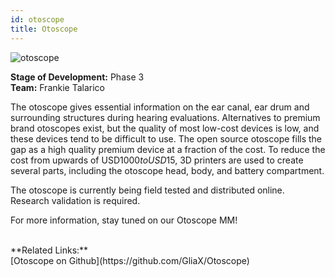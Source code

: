 ```yaml
---
id: otoscope
title: Otoscope
---
```


![otoscope](assets/media/otoscope.jpg)

**Stage of Development:** Phase 3 <br>
**Team:** Frankie Talarico

The otoscope gives essential information on the ear canal, ear drum and surrounding structures during hearing evaluations. Alternatives to premium brand otoscopes exist, but the quality of most low-cost devices is low, and these devices tend to be difficult to use. The open source otoscope fills the gap as a high quality premium device at a fraction of the cost. To reduce the cost from upwards of USD$1000 to USD$15, 3D printers are used to create several parts, including the otoscope head, body, and battery compartment. 

The otoscope is currently being field tested and distributed online. <br>
Research validation is required. 

For more information, stay tuned on our Otoscope MM!

<br>
**Related Links:**<br>
[Otoscope on Github](https://github.com/GliaX/Otoscope)

